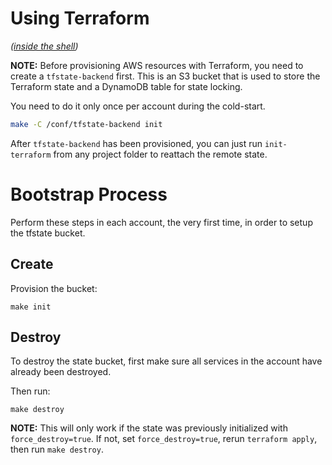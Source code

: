 # Using Terraform

_([inside the shell](#run-the-shell))_

**NOTE:** Before provisioning AWS resources with Terraform, you need to create a `tfstate-backend` first. This is an S3 bucket that is used to store the Terraform state and a DynamoDB table for state locking.

You need to do it only once per account during the cold-start.

```bash
make -C /conf/tfstate-backend init
```

After `tfstate-backend` has been provisioned, you can just run `init-terraform` from any project folder to reattach the remote state.

# Bootstrap Process

Perform these steps in each account, the very first time, in order to setup the tfstate bucket. 

## Create

Provision the bucket:
```
make init
```

## Destroy

To destroy the state bucket, first make sure all services in the account have already been destroyed. 

Then run:
```
make destroy
```

**NOTE:** This will only work if the state was previously initialized with `force_destroy=true`. If not, set `force_destroy=true`, rerun `terraform apply`, then run `make destroy`.
